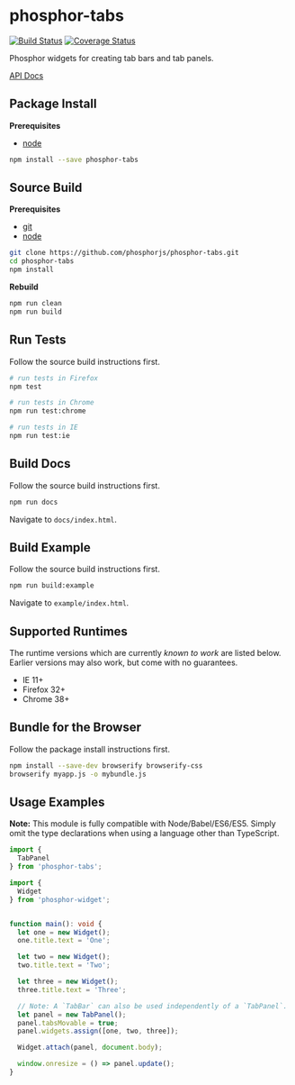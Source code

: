phosphor-tabs
=============

[![Build Status](https://travis-ci.org/phosphorjs/phosphor-tabs.svg)](https://travis-ci.org/phosphorjs/phosphor-tabs?branch=master)
[![Coverage Status](https://coveralls.io/repos/phosphorjs/phosphor-tabs/badge.svg?branch=master&service=github)](https://coveralls.io/github/phosphorjs/phosphor-tabs?branch=master)

Phosphor widgets for creating tab bars and tab panels.

[API Docs](http://phosphorjs.github.io/phosphor-tabs/api/)


Package Install
---------------

**Prerequisites**
- [node](http://nodejs.org/)

```bash
npm install --save phosphor-tabs
```


Source Build
------------

**Prerequisites**
- [git](http://git-scm.com/)
- [node](http://nodejs.org/)

```bash
git clone https://github.com/phosphorjs/phosphor-tabs.git
cd phosphor-tabs
npm install
```

**Rebuild**
```bash
npm run clean
npm run build
```


Run Tests
---------

Follow the source build instructions first.

```bash
# run tests in Firefox
npm test

# run tests in Chrome
npm run test:chrome

# run tests in IE
npm run test:ie
```


Build Docs
----------

Follow the source build instructions first.

```bash
npm run docs
```

Navigate to `docs/index.html`.


Build Example
-------------

Follow the source build instructions first.

```bash
npm run build:example
```

Navigate to `example/index.html`.


Supported Runtimes
------------------

The runtime versions which are currently *known to work* are listed below.
Earlier versions may also work, but come with no guarantees.

- IE 11+
- Firefox 32+
- Chrome 38+


Bundle for the Browser
----------------------

Follow the package install instructions first.

```bash
npm install --save-dev browserify browserify-css
browserify myapp.js -o mybundle.js
```


Usage Examples
--------------

**Note:** This module is fully compatible with Node/Babel/ES6/ES5. Simply
omit the type declarations when using a language other than TypeScript.

```typescript
import {
  TabPanel
} from 'phosphor-tabs';

import {
  Widget
} from 'phosphor-widget';


function main(): void {
  let one = new Widget();
  one.title.text = 'One';

  let two = new Widget();
  two.title.text = 'Two';

  let three = new Widget();
  three.title.text = 'Three';

  // Note: A `TabBar` can also be used independently of a `TabPanel`.
  let panel = new TabPanel();
  panel.tabsMovable = true;
  panel.widgets.assign([one, two, three]);

  Widget.attach(panel, document.body);

  window.onresize = () => panel.update();
}
```
